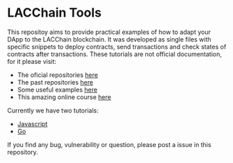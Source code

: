 # LACChain Tools

This repositoy aims to provide practical examples of how to adapt your DApp to the LACChain blockchain. It was developed as single files with specific snippets to deploy contracts, send transactions and check states of contracts after transactions. These tutorials are not official documentation, for it please visit:

* The oficial repositories [here](https://github.com/LACNetNetworks)
* The past repositories [here](https://github.com/lacchain/)
* Some useful examples [here](https://github.com/lacchain/samples)
* This amazing online course [here](https://aula.blockchainacademy.cl/p/introduccion-a-lacchain)

Currently we have two tutorials:
* [Javascript]()
* [Go]()


If you find any bug, vulnerability or question, please post a issue in this repository.
